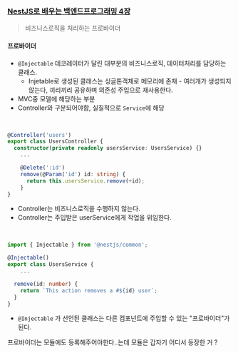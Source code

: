 ### [NestJS로 배우는 백엔드프로그래밍 4장](https://wikidocs.net/158499)


> 비즈니스로직을 처리하는 프로바이더


#### 프로바이더
- `@Injectable` 데코레이터가 달린 대부분의 비즈니스로직, 데이터처리를 담당하는 클래스.
  - Injetable로 생성된 클래스는 싱글톤객체로 메모리에 존재 - 여러개가 생성되지 않는다, 끼리끼리 공유하며 의존성 주입으로 재사용한다.
- MVC중 모델에 해당하는 부분
- Controller와 구분되어야함, 실질적으로 `Service`에 해당



<br/>

```ts
@Controller('users')
export class UsersController {
  constructor(private readonly usersService: UsersService) {}
    ...

    @Delete(':id')
    remove(@Param('id') id: string) {
      return this.usersService.remove(+id);
    }
}

```
- Controller는 비즈니스로직을 수행하지 않는다.
- Controller는 주입받은 userService에게 작업을 위임한다.

<br/>

```ts
import { Injectable } from '@nestjs/common';

@Injectable()
export class UsersService {
    ...

  remove(id: number) {
    return `This action removes a #${id} user`;
  }
}
```
- `@Injectable` 가 선언된 클래스는 다른 컴포넌트에 주입할 수 있는 "프로바이더"가 된다.

프로바이더는 모듈에도 등록해주어야한다..는데 모듈은 갑자기 어디서 등장한 거 ?




